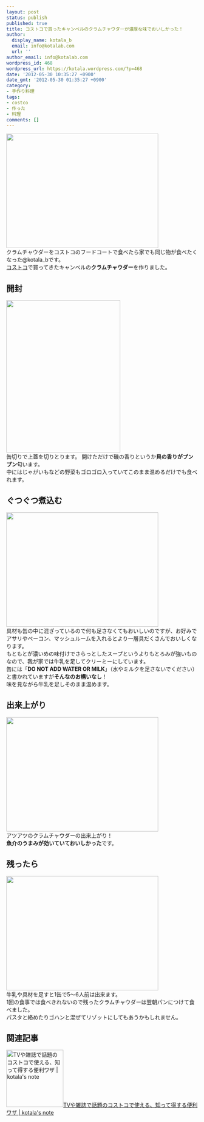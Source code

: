 ```yaml
---
layout: post
status: publish
published: true
title: コストコで買ったキャンベルのクラムチャウダーが濃厚な味でおいしかった！
author:
  display_name: kotala_b
  email: info@kotalab.com
  url: ''
author_email: info@kotalab.com
wordpress_id: 468
wordpress_url: https://kotala.wordpress.com/?p=468
date: '2012-05-30 10:35:27 +0900'
date_gmt: '2012-05-30 01:35:27 +0900'
category:
- 手作り料理
tags:
- costco
- 作った
- 料理
comments: []
---
```

<p><a href="https://kotalab.com/wp-content/uploads/clamChowder.jpg" target="_blank"><img src="https://kotalab.com/wp-content/uploads/clamChowder.jpg" alt="" title="clamChowder" width="400" height="300" class="alignnone size-full wp-image-1225" /></a><br />
クラムチャウダーをコストコのフードコートで食べたら家でも同じ物が食べたくなった@kotala_bです。<br />
<a title="COSTCOに行ってきた！" href="https://kotala.wordpress.com/2012/05/19/costco%E3%81%AB%E8%A1%8C%E3%81%A3%E3%81%A6%E3%81%8D%E3%81%9F%EF%BC%81/" target="_blank">コストコ</a>で買ってきたキャンベルの<strong>クラムチャウダー</strong>を作りました。<br />
<!--more--></p>
<h2>開封</h2>
<p><a href="https://kotalab.com/wp-content/uploads/clamChowder_01.jpg" target="_blank"><img src="https://kotalab.com/wp-content/uploads/clamChowder_01.jpg" alt="" title="clamChowder_01" width="300" height="400" class="alignnone size-full wp-image-1226" /></a><br />
缶切りで上蓋を切りとります。 開けただけで磯の香りというか<strong>貝の香りがプンプン</strong>匂います。<br />
中にはじゃがいもなどの野菜もゴロゴロ入っていてこのまま温めるだけでも食べれます。</p>
<h2>ぐつぐつ煮込む</h2>
<p><a href="https://kotalab.com/wp-content/uploads/clamChowder_02.jpg"><img src="https://kotalab.com/wp-content/uploads/clamChowder_02.jpg" alt="" title="clamChowder_02" width="400" height="300" class="alignnone size-full wp-image-1227" /></a><br />
具材も缶の中に混ざっているので何も足さなくてもおいしいのですが、お好みでアサリやベーコン、マッシュルームを入れるとより一層具だくさんでおいしくなります。<br />
もともとが濃いめの味付けでさらっとしたスープというよりもとろみが強いものなので、我が家では牛乳を足してクリーミーにしています。<br />
缶には「<strong>DO NOT ADD WATER OR MILK</strong>」（水やミルクを足さないでください）と書かれていますが<strong>そんなのお構いなし</strong>！<br />
味を見ながら牛乳を足しそのまま温めます。</p>
<h2>出来上がり</h2>
<p><a href="https://kotalab.com/wp-content/uploads/clamChowder_03.jpg"><img src="https://kotalab.com/wp-content/uploads/clamChowder_03.jpg" alt="" title="clamChowder_03" width="400" height="300" class="alignnone size-full wp-image-1228" /></a><br />
アツアツのクラムチャウダーの出来上がり！<br />
<strong>魚介のうまみが効いていておいしかった</strong>です。</p>
<h2>残ったら</h2>
<p><a href="https://kotalab.com/wp-content/uploads/clamChowder_04.jpg"><img src="https://kotalab.com/wp-content/uploads/clamChowder_04.jpg" alt="" title="clamChowder_04" width="400" height="300" class="alignnone size-full wp-image-1224" /></a><br />
牛乳や具材を足すと1缶で5～6人前は出来ます。<br />
1回の食事では食べきれないので残ったクラムチャウダーは翌朝パンにつけて食べました。<br />
パスタと絡めたりゴハンと混ぜてリゾットにしてもあうかもしれません。</p>
<h2 class="rele">関連記事</h2>
<p><a href="https://kotalab.com/costco-benriwaza" target="_blank"><img  class="alignleft" src="https://kotalab.com/wp-content/uploads/costco_130705_07-448x336.jpg" alt="TVや雑誌で話題のコストコで使える、知って得する便利ワザ | kotala's note" width="150" /></a><a href="https://kotalab.com/costco-benriwaza" target="_blank">TVや雑誌で話題のコストコで使える、知って得する便利ワザ | kotala's note</a><br style="clear:both;" /></p>
